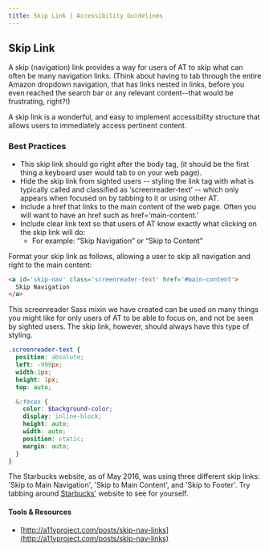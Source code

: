 ```yaml
---
title: Skip Link | Accessibility Guidelines
---
```

## Skip Link

A skip (navigation) link provides a way for users of AT to skip what can often be many navigation links. (Think about having to tab through the entire Amazon dropdown navigation, that has links nested in links, before you even reached the search bar or any relevant content--that would be frustrating, right?!)

A skip link is a wonderful, and easy to implement accessibility structure that allows users to immediately access pertinent content.

### Best Practices

* This skip link should go right after the body tag, (it should be the first thing a keyboard user would tab to on your web page).
* Hide the skip link from sighted users -- styling the link tag with what is typically called and classified as ‘screenreader-text’ -- which only appears when focused on by tabbing to it or using other AT.
* Include a href that links to the main content of the web page.  Often you will want to have an href such as href=’main-content.’
* Include clear link text so that users of AT know exactly what clicking on the skip link will do:
  - For example: “Skip Navigation” or “Skip to Content”


Format your skip link as follows, allowing a user to skip all navigation and right to the main content:

```html
<a id='skip-nav' class='screenreader-text' href='#main-content'>
  Skip Navigation
</a>
```

This screenreader Sass mixin we have created can be used on many things you might like for only users of AT to be able to focus on, and not be seen by sighted users.  The skip link, however, should always have this type of styling.

```scss
.screenreader-text {
  position: absolute;
  left: -999px;
  width:1px;
  height: 1px;
  top: auto;

  &:focus {
    color: $background-color;
    display: inline-block;
    height: auto;
    width: auto;
    position: static;
    margin: auto;
  }
}
```

The Starbucks website, as of May 2016, was using three different skip links: 'Skip to Main Navigation', 'Skip to Main Content', and 'Skip to Footer'. Try tabbing around [Starbucks'](http://www.starbucks.com) website to see for yourself.

#### Tools &amp; Resources

* [http://a11yproject.com/posts/skip-nav-links](http://a11yproject.com/posts/skip-nav-links)
